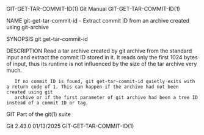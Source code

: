 GIT-GET-TAR-COMMIT-ID(1)						  Git Manual						      GIT-GET-TAR-COMMIT-ID(1)

NAME
       git-get-tar-commit-id - Extract commit ID from an archive created using git-archive

SYNOPSIS
       git get-tar-commit-id

DESCRIPTION
       Read a tar archive created by git archive from the standard input and extract the commit ID stored in it. It reads only the first 1024 bytes of input,
       thus its runtime is not influenced by the size of the tar archive very much.

       If no commit ID is found, git get-tar-commit-id quietly exits with a return code of 1. This can happen if the archive had not been created using git
       archive or if the first parameter of git archive had been a tree ID instead of a commit ID or tag.

GIT
       Part of the git(1) suite

Git 2.43.0								  01/13/2025						      GIT-GET-TAR-COMMIT-ID(1)
